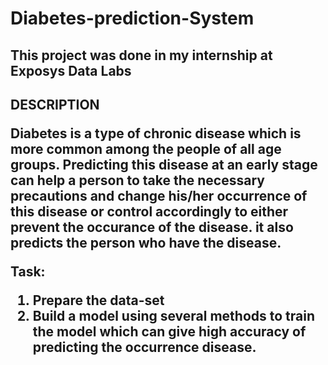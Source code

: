 # Diabetes-prediction-System

<h2>This project was done in my internship at Exposys Data Labs<h2>
  
 <p>


DESCRIPTION<br>

Diabetes is a type of chronic disease which is more common among the people of all age groups. Predicting this disease at an early stage can help a 
person to take the necessary precautions and change his/her occurrence of this disease or control accordingly to either prevent the occurance of
the disease. it also predicts the person who have the disease.

Task:
1. Prepare the data-set
2. Build a model using several methods to train the model which can give high accuracy of predicting the occurrence disease.

  </p>
